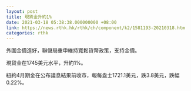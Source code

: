 ```yaml
---
layout: post
title: 現貨金升約1%
date: 2021-03-18 05:38:38.000000000 +08:00
link: https://news.rthk.hk/rthk/ch/component/k2/1581193-20210318.htm
categories: rthk
---
```


外圍金價造好，聯儲局重申維持寬鬆貨幣政策，支持金價。

現貨金在1745美元水平，升約1%。

紐約4月期金在公布議息結果前收市，報每盎士1721.1美元，跌3.8美元，跌幅0.22%。
